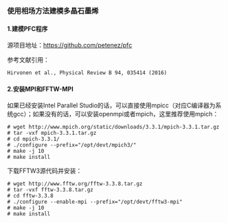 ### 使用相场方法建模多晶石墨烯

#### 1.建模PFC程序

源项目地址：https://github.com/petenez/pfc

参考文献引用：
```
Hirvonen et al., Physical Review B 94, 035414 (2016)
```

#### 2.安装MPI和FFTW-MPI

如果已经安装Intel Parallel Studio的话，可以直接使用mpicc（对应C编译器为系统gcc）；如果没有的话，可以安装openmpi或者mpich，这里推荐使用mpich：

```
# wget http://www.mpich.org/static/downloads/3.3.1/mpich-3.3.1.tar.gz
# tar -vxf mpich-3.3.1.tar.gz
# cd mpich-3.3.1/
# ./configure --prefix="/opt/devt/mpich3/"
# make -j 10
# make install
```

下载FFTW3源代码并安装：

```
# wget http://www.fftw.org/fftw-3.3.8.tar.gz
# tar -vxf fftw-3.3.8.tar.gz
# cd fftw-3.3.8
# ./configure --enable-mpi --prefix="/opt/devt/fftw3-mpi"
# make -j 10
# make install
```
